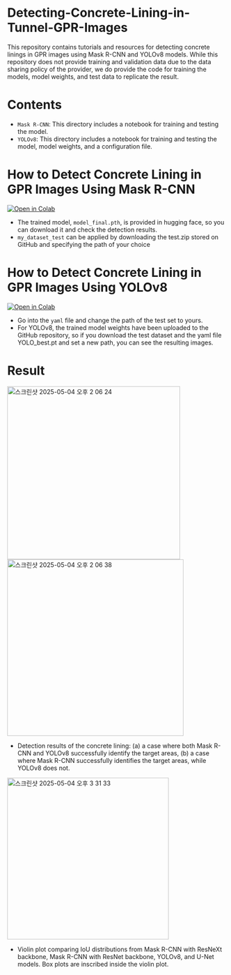 # Detecting-Concrete-Lining-in-Tunnel-GPR-Images

This repository contains tutorials and resources for detecting concrete linings in GPR images using Mask R-CNN and YOLOv8 models. While this repository does not provide training and validation data due to the data sharing policy of the provider, we do provide the code for training the models, model weights, and test data to replicate the result.

# Contents

- `Mask R-CNN`: This directory includes a notebook for training and testing the model.
- `YOLOv8`: This directory includes a notebook for training and testing the model, model weights, and a configuration file. 

# How to Detect Concrete Lining in GPR Images Using Mask R-CNN
[![Open in Colab](https://colab.research.google.com/assets/colab-badge.svg)](https://colab.research.google.com/github/byongkyu/Detecting-Concrete-Lining-in-Tunnel-GPR-Images/blob/main/Mask%20R-CNN/Mask_R_CNN_ResNeXt.ipynb)
- The trained model, `model_final.pth`, is provided in hugging face, so you can download it and check the detection results.
- `my_dataset_test` can be applied by downloading the test.zip stored on GitHub and specifying the path of your choice

# How to Detect Concrete Lining in GPR Images Using YOLOv8
[![Open in Colab](https://colab.research.google.com/assets/colab-badge.svg)](https://colab.research.google.com/github/byongkyu/Detecting-Concrete-Lining-in-Tunnel-GPR-Images/blob/main/YOLOv8/YOLOv8.ipynb)
- Go into the `yaml` file and change the path of the test set to yours.
- For YOLOv8, the trained model weights have been uploaded to the GitHub repository, so if you download the test dataset and the yaml file YOLO_best.pt and set a new path, you can see the resulting images.

# Result
<img width="397" alt="스크린샷 2025-05-04 오후 2 06 24" src="https://github.com/user-attachments/assets/c6e7237e-40dd-4fd7-9250-794af4372602" /> 
<img width="405" alt="스크린샷 2025-05-04 오후 2 06 38" src="https://github.com/user-attachments/assets/dc675bbe-9ac2-4cc1-96ac-22638636e666" />

- Detection results of the concrete lining: (a) a
case where both Mask R-CNN and YOLOv8 successfully
identify the target areas, (b) a case where Mask R-CNN
successfully identifies the target areas, while YOLOv8 does
not.

<img width="371" alt="스크린샷 2025-05-04 오후 3 31 33" src="https://github.com/user-attachments/assets/eaff45f2-1b46-4f72-8a0a-9e7acbc8a25a" />

- Violin plot comparing IoU distributions from
Mask R-CNN with ResNeXt backbone, Mask R-CNN with
ResNet backbone, YOLOv8, and U-Net models. Box plots are
inscribed inside the violin plot.


